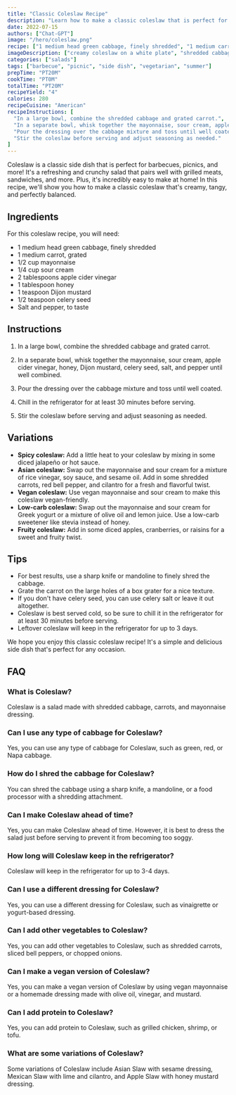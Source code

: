 ```yaml
---
title: "Classic Coleslaw Recipe"
description: "Learn how to make a classic coleslaw that is perfect for barbecues, picnics, and more!"
date: 2022-07-15
authors: ["Chat-GPT"]
image: "/hero/coleslaw.png"
recipe: ["1 medium head green cabbage, finely shredded", "1 medium carrot, grated", "1/2 cup mayonnaise", "1/4 cup sour cream", "2 tablespoons apple cider vinegar", "1 tablespoon honey", "1 teaspoon Dijon mustard", "1/2 teaspoon celery seed", "Salt and pepper, to taste"]
imageDescription: ["creamy coleslaw on a white plate", "shredded cabbage and grated carrot in a bowl", "coleslaw in a serving dish", "coleslaw in a close-up shot"]
categories: ["salads"]
tags: ["barbecue", "picnic", "side dish", "vegetarian", "summer"]
prepTime: "PT20M"
cookTime: "PT0M"
totalTime: "PT20M"
recipeYield: "4"
calories: 280
recipeCuisine: "American"
recipeInstructions: [
  "In a large bowl, combine the shredded cabbage and grated carrot.",
  "In a separate bowl, whisk together the mayonnaise, sour cream, apple cider vinegar, honey, Dijon mustard, celery seed, salt, and pepper until well combined.",
  "Pour the dressing over the cabbage mixture and toss until well coated. Chill in the refrigerator for at least 30 minutes before serving.",
  "Stir the coleslaw before serving and adjust seasoning as needed."
]
---
```


Coleslaw is a classic side dish that is perfect for barbecues, picnics, and more! It's a refreshing and crunchy salad that pairs well with grilled meats, sandwiches, and more. Plus, it's incredibly easy to make at home! In this recipe, we'll show you how to make a classic coleslaw that's creamy, tangy, and perfectly balanced.

## Ingredients

For this coleslaw recipe, you will need:

- 1 medium head green cabbage, finely shredded
- 1 medium carrot, grated
- 1/2 cup mayonnaise
- 1/4 cup sour cream
- 2 tablespoons apple cider vinegar
- 1 tablespoon honey
- 1 teaspoon Dijon mustard
- 1/2 teaspoon celery seed
- Salt and pepper, to taste

## Instructions

1. In a large bowl, combine the shredded cabbage and grated carrot.

2. In a separate bowl, whisk together the mayonnaise, sour cream, apple cider vinegar, honey, Dijon mustard, celery seed, salt, and pepper until well combined.

3. Pour the dressing over the cabbage mixture and toss until well coated.

4. Chill in the refrigerator for at least 30 minutes before serving.

5. Stir the coleslaw before serving and adjust seasoning as needed.

## Variations

- **Spicy coleslaw:** Add a little heat to your coleslaw by mixing in some diced jalapeño or hot sauce.
- **Asian coleslaw:** Swap out the mayonnaise and sour cream for a mixture of rice vinegar, soy sauce, and sesame oil. Add in some shredded carrots, red bell pepper, and cilantro for a fresh and flavorful twist.
- **Vegan coleslaw:** Use vegan mayonnaise and sour cream to make this coleslaw vegan-friendly.
- **Low-carb coleslaw:** Swap out the mayonnaise and sour cream for Greek yogurt or a mixture of olive oil and lemon juice. Use a low-carb sweetener like stevia instead of honey.
- **Fruity coleslaw:** Add in some diced apples, cranberries, or raisins for a sweet and fruity twist.

## Tips

- For best results, use a sharp knife or mandoline to finely shred the cabbage.
- Grate the carrot on the large holes of a box grater for a nice texture.
- If you don't have celery seed, you can use celery salt or leave it out altogether.
- Coleslaw is best served cold, so be sure to chill it in the refrigerator for at least 30 minutes before serving.
- Leftover coleslaw will keep in the refrigerator for up to 3 days.

We hope you enjoy this classic coleslaw recipe! It's a simple and delicious side dish that's perfect for any occasion.

## FAQ

### What is Coleslaw?

Coleslaw is a salad made with shredded cabbage, carrots, and mayonnaise dressing.

### Can I use any type of cabbage for Coleslaw?

Yes, you can use any type of cabbage for Coleslaw, such as green, red, or Napa cabbage.

### How do I shred the cabbage for Coleslaw?

You can shred the cabbage using a sharp knife, a mandoline, or a food processor with a shredding attachment.

### Can I make Coleslaw ahead of time?

Yes, you can make Coleslaw ahead of time. However, it is best to dress the salad just before serving to prevent it from becoming too soggy.

### How long will Coleslaw keep in the refrigerator?

Coleslaw will keep in the refrigerator for up to 3-4 days.

### Can I use a different dressing for Coleslaw?

Yes, you can use a different dressing for Coleslaw, such as vinaigrette or yogurt-based dressing.

### Can I add other vegetables to Coleslaw?

Yes, you can add other vegetables to Coleslaw, such as shredded carrots, sliced bell peppers, or chopped onions.

### Can I make a vegan version of Coleslaw?

Yes, you can make a vegan version of Coleslaw by using vegan mayonnaise or a homemade dressing made with olive oil, vinegar, and mustard.

### Can I add protein to Coleslaw?

Yes, you can add protein to Coleslaw, such as grilled chicken, shrimp, or tofu.

### What are some variations of Coleslaw?

Some variations of Coleslaw include Asian Slaw with sesame dressing, Mexican Slaw with lime and cilantro, and Apple Slaw with honey mustard dressing.